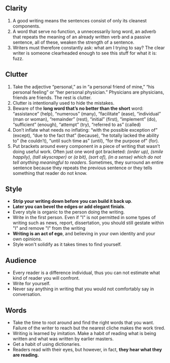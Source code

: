 ## Clarity

1. A good writing means the sentences consist of only its cleanest components.
2. A word that serve no function, a unnecessarily long word, an adverb that repeats the meaning of an already written verb and a passive sentence, all of these, weaken the strength of a sentence.
3. Writers must therefore constantly ask: what am I trying to say? The clear writer is someone clearheaded enough to see this stuff for what it is: fuzz.

## Clutter
1. Take the adjective “personal,” as in “a personal friend of mine,” “his personal feeling” or “her personal physician.” Physicians are physicians, friends are friends. The rest is clutter.
2. Clutter is intentionally used to hide the mistakes.
3. Beware of the **long word that’s no better than the short** word: “assistance” (help), “numerous” (many), “facilitate” (ease), “individual” (man or woman), “remainder” (rest), “initial” (first), “implement” (do), “sufficient” (enough), “attempt” (try), “referred to as” (called)
4. Don’t inflate what needs no inflating: “with the possible exception of” (except), “due to the fact that” (because), “he totally lacked the ability to” (he couldn’t), “until such time as” (until), “for the purpose of” (for).
5. Put brackets around every component in a piece of writing that wasn’t doing useful work. Often just one word got bracketed: *(order up), (smile happily), (tall skyscraper)* or *(a bit), (sort of), (in a sense) which do not tell anything meaningful to readers*. Sometimes, they surround an entire sentence because they repeats the previous sentence or they tells something that reader do not know.

## Style
- **Strip your writing down before you can build it back up**.
- **Later you can bevel the edges or add elegant finials**.
- Every style is organic to the person doing the writing.
- Write in the first person. Even if "I" is not permitted in some types of writing such as news, report, dissertation, you should still gestate within "I" and remove "I" from the writing
- **Writing is an act of ego**, and believing in your own identity and your own opinions.
- Style won't solidify as it takes times to find yourself.

## Audience
- Every reader is a difference individual, thus you can not estimate what kind of reader you will confront.
- Write for yourself.
- Never say anything in writing that you would not comfortably say in conversation. 

## Words
- Take the time to root around and find the right words that you want. Failure of the writer to reach but the nearest cliche makes the work tired.
- Writing is learned by imitation. Make a habit of reading what is being written and what was written by earlier masters.
- Get a habit of using dictionaries.
- Readers read with their eyes, but however, in fact, **they hear what they are reading.** 
